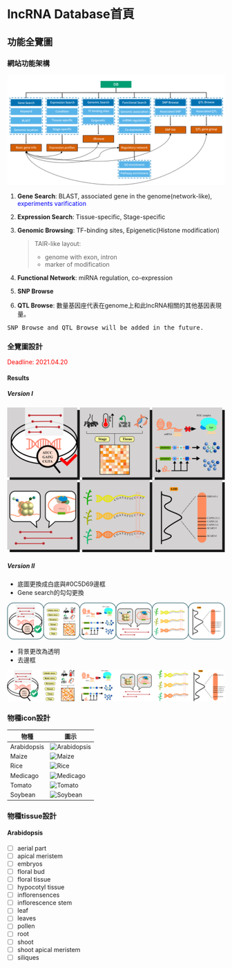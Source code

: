 # lncRNA Database首頁
## 功能全覽圖
### 網站功能架構
![](./picture/DB.png)
1. **Gene Search**: BLAST, associated gene in the genome(network-like), <font color=#0000ff>experiments varification</font>
2. **Expression Search**: Tissue-specific, Stage-specific
3. **Genomic Browsing**: TF-binding sites, Epigenetic(Histone modification)
   > TAIR-like layout: 
   > - genome with exon, intron
   > - marker of modification 
4. **Functional Network**: miRNA regulation, co-expression
   
5. **SNP Browse**
6. **QTL Browse**: 數量基因座代表在genome上和此lncRNA相關的其他基因表現量。
<pre>SNP Browse and QTL Browse will be added in the future.</pre>

### 全覽圖設計

<font color=#FF0000>Deadline: 2021.04.20</font>

#### Results

##### Version I

![home_review_1](picture/Version1/home_overview.png)

##### Version II

- 底圖更換成白底與#0C5D69邊框
- Gene search的勾勾更換

![home_overview_2](picture/Version2/home_overview_2.png)

- 背景更改為透明
- 去邊框

![home_overview_2_t](picture/Version2/home_overview_2_t.png)

### 物種icon設計

| 物種        | 圖示                                          |
| ----------- | --------------------------------------------- |
| Arabidopsis | ![Arabidopsis](picture/Icons/Arabidopsis.png) |
| Maize       | ![Maize](picture/Icons/Maize.png)             |
| Rice        | ![Rice](picture/Icons/Rice.png)               |
| Medicago    | ![Medicago](picture/Icons/Medicago.png)       |
| Tomato      | ![Tomato](picture/Icons/Tomato.png)           |
| Soybean     | ![Soybean](picture/Icons/Soybean.png)         |

### 物種tissue設計
#### Arabidopsis
- [ ] aerial part
- [ ] apical meristem
- [ ] embryos
- [ ] floral bud
- [ ] floral tissue
- [ ] hypocotyl tissue
- [ ] inflorensences
- [ ] inflorescence stem
- [ ] leaf
- [ ] leaves
- [ ] pollen
- [ ] root
- [ ] shoot
- [ ] shoot apical meristem
- [ ] siliques
